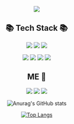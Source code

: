 

<div align="center">
<img src="https://capsule-render.vercel.app/api?type=wave&color=auto&height=300&section=header&text=console.log('Jeongeum');&fontSize=60" />

  
 
 ## 📚 Tech Stack 📚 

  
  <img src="https://img.shields.io/badge/HTML5-E34F26?style=flat-square&logo=HTML5&logoColor=white"/> <img src="https://img.shields.io/badge/CSS3-1572B6?style=flat-square&logo=CSS3&logoColor=white"/> <img src="https://img.shields.io/badge/Sass-CC6699?style=flat-square&logo=Sass&logoColor=white"/> 
  
  <img src="https://img.shields.io/badge/JavaScript-F7DF1E?style=flat-square&logo=JavaScript&logoColor=black"/>
<img src="https://img.shields.io/badge/React-61DAFB?style=flat-square&logo=React&logoColor=white"/>
<img src="https://img.shields.io/badge/Redux-764ABC?style=flat-square&logo=Redux&logoColor=white"/>
  <img src="https://img.shields.io/badge/PHP-777BB4?style=flat-square&logo=PHP&logoColor=white"/>

<br/>
  
## ME :thought_balloon:


<a href="https://jeongeum1202.tistory.com/"><img src="https://img.shields.io/badge/Blog-3A3A42?style=flat-square&logo=Telegraph&logoColor=white"/></a>
<a href="mailto:wjddma119@gmail.com"><img src="https://img.shields.io/badge/Gmail-EA4335?style=flat-square&logo=Gmail&logoColor=white"/></a> 
<a href="mailto:wjddma119@gmail.com"><img src="https://img.shields.io/badge/GitHub-181717?style=flat-square&logo=GitHub&logoColor=white"/></a> 

<!--<img src="https://img.shields.io/badge/Instagram-E4405F?style=flat-square&logo=Instagram&logoColor=white"/>-->

  
  
![Anurag's GitHub stats](https://github-readme-stats.vercel.app/api?username=Jeongeum&theme=graywhite&show_icons=true)
  
[![Top Langs](https://github-readme-stats.vercel.app/api/top-langs/?username=Jeongeum&layout=compact)](https://github.com/anuraghazra/github-readme-stats)
</div>

<!--
**Jeongeum/Jeongeum** is a ✨ _special_ ✨ repository because its `README.md` (this file) appears on your GitHub profile.

Here are some ideas to get you started:

- 🔭 I’m currently working on ...
- 🌱 I’m currently learning ...
- 👯 I’m looking to collaborate on ...
- 🤔 I’m looking for help with ...
- 💬 Ask me about ...
- 📫 How to reach me: ...
- 😄 Pronouns: ...
- ⚡ Fun fact: ...
-->
